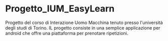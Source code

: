 # Progetto_IUM_EasyLearn
Progetto del corso di Interazione Uomo Macchina tenuto presso l'università degli studi di Torino. IL progetto consiste in una semplice applicazione per android che offre una piattaforma per prenotare ripetizioni.
